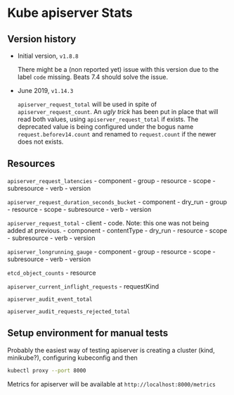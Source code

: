 # Kube apiserver Stats

## Version history

- Initial version, `v1.8.8`

    There might be a (non reported yet) issue with this version due to the label `code` missing.
    Beats 7.4 should solve the issue.

- June 2019, `v1.14.3`

    `apiserver_request_total` will be used in spite of `apiserver_request_count`.
    An _ugly trick_ has been put in place that will read both values, using `apiserver_request_total` if exists. The deprecated value is being configured under the bogus name `request.beforev14.count` and renamed to `request.count` if the newer does not exists.

## Resources

`apiserver_request_latencies`
    - component
    - group
    - resource
    - scope
    - subresource
    - verb
    - version

`apiserver_request_duration_seconds_bucket`
    - component
    - dry_run
    - group
    - resource
    - scope
    - subresource
    - verb
    - version

`apiserver_request_total`
    - client
    - code. Note: this one was not being added at previous.
    - component
    - contentType
    - dry_run
    - resource
    - scope
    - subresource
    - verb
    - version

`apiserver_longrunning_gauge`
    - component
    - group
    - resource
    - scope
    - subresource
    - verb
    - version

`etcd_object_counts`
    - resource

`apiserver_current_inflight_requests`
    - requestKind

`apiserver_audit_event_total`

`apiserver_audit_requests_rejected_total`

## Setup environment for manual tests

Probably the easiest way of testing apiserver is creating a cluster (kind, minikube?), configuring kubeconfig and then

```bash
kubectl proxy --port 8000
```

Metrics for apiserver will be available at `http://localhost:8000/metrics`
